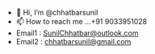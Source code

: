 - 👋 Hi, I’m @chhatbarsunil
- 📫 How to reach me ...+91 9033951028
- Email1 : SunilChhatbar@outlook.com    
- Email2 : chhatbarsunil@gmail.com
